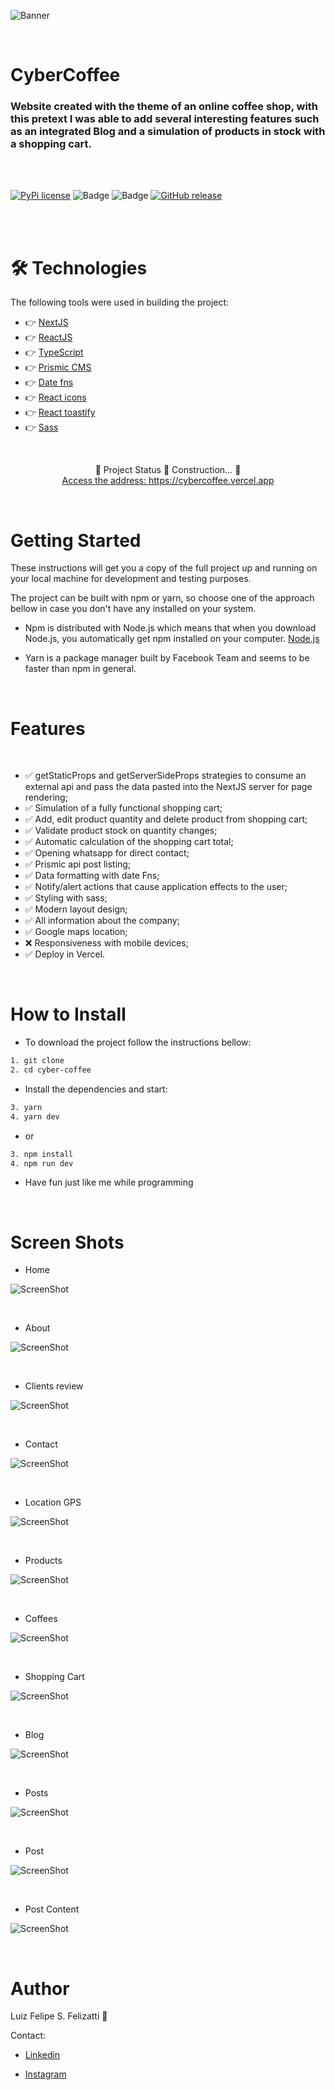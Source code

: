 ![Banner](/public/git/banner.png)

<br/>

# CyberCoffee

### Website created with the theme of an online coffee shop, with this pretext I was able to add several interesting features such as an integrated Blog and a simulation of products in stock with a shopping cart.

<br/>
<br/>

[![PyPi license](https://badgen.net/pypi/license/pip/)](https://pypi.com/project/pip/) ![Badge](https://img.shields.io/static/v1?label=MadeWith&message=TypeScript&color=OO7accstyle=for-the-badge&logo=ghost) ![Badge](https://img.shields.io/static/v1?label=Usage&message=ReactJS&color=007accstyle=for-the-badge&logo=ghost) [![GitHub release](https://img.shields.io/github/release/Naereen/StrapDown.js.svg)](https://GitHub.com/Naereen/StrapDown.js/releases/)

<br/>
<br/>

🛠 Technologies
=================
The following tools were used in building the project:

- 👉 [NextJS](https://nextjs.org)
- 👉 [ReactJS](https://pt-br.reactjs.org/)
- 👉 [TypeScript](https://www.typescriptlang.org/)
- 👉 [Prismic CMS](https://prismic.io)
- 👉 [Date fns](https://date-fns.org/v2.28.0/docs/Getting-Started)
- 👉 [React icons](https://react-icons.github.io/react-icons/)
- 👉 [React toastify](https://fkhadra.github.io/react-toastify/introduction)
- 👉 [Sass](https://sass-lang.com)

<br/>

<p align="center">
  🤖 Project Status 🚀 Construction... 🤖
  <br/>
  <a align="center" href="https://cybercoffee.vercel.app" target="_blank">
    Access the address: https://cybercoffee.vercel.app
  </a>
</p>
<br/>

Getting Started
=================

These instructions will get you a copy of the full project up and running on your local machine for development and testing purposes.

The project can be built with npm or yarn, so choose one of the approach bellow in case you don't have any installed on your system.

- Npm is distributed with Node.js which means that when you download Node.js, you automatically get npm installed on your computer. [Node.js](https://nodejs.org/en/)

- Yarn is a package manager built by Facebook Team and seems to be faster than npm in general.

<br/>

Features 
=================
<br/>


- ✅ getStaticProps and getServerSideProps strategies to consume an external api and pass the data pasted into the NextJS server for page rendering;
- ✅ Simulation of a fully functional shopping cart;
- ✅ Add, edit product quantity and delete product from shopping cart;
- ✅ Validate product stock on quantity changes;
- ✅ Automatic calculation of the shopping cart total;
- ✅ Opening whatsapp for direct contact;
- ✅ Prismic api post listing;
- ✅ Data formatting with date Fns;
- ✅ Notify/alert actions that cause application effects to the user;
- ✅ Styling with sass;
- ✅ Modern layout design;
- ✅ All information about the company;
- ✅ Google maps location;
- ❌ Responsiveness with mobile devices;
- ✅ Deploy in Vercel.

<br/>

How to Install
=================

- To download the project follow the instructions bellow:

```bash
1. git clone
2. cd cyber-coffee
```

- Install the dependencies and start:

```bash
3. yarn
4. yarn dev
```
- or

```bash
3. npm install
4. npm run dev
```

- Have fun just like me while programming

<br/>

Screen Shots
=================

- Home

![ScreenShot](/public/git/home.png)

<br/>

- About

![ScreenShot](/public/git/about.png)

<br/>

- Clients review

![ScreenShot](/public/git/clients.png)

<br/>

- Contact

![ScreenShot](/public/git/contact.png)

<br/>

- Location GPS

![ScreenShot](/public/git/gps.png)

<br/>

- Products

![ScreenShot](/public/git/products.png)

<br/>

- Coffees

![ScreenShot](/public/git/coffees.png)

<br/>

- Shopping Cart

![ScreenShot](/public/git/cart.png)

<br/>

- Blog

![ScreenShot](/public/git/blog.png)

<br/>

- Posts

![ScreenShot](/public/git/posts.png)

<br/>

- Post

![ScreenShot](/public/git/post.png)

<br/>

- Post Content

![ScreenShot](/public/git/content.png)

<br/>

Author
=================

Luiz Felipe S. Felizatti 🎯 

Contact:

- [Linkedin](https://www.linkedin.com/in/luiz-felipe-siqueira-felizatti-00783a1ab/)

- [Instagram](https://www.instagram.com/luiz_2fs/)